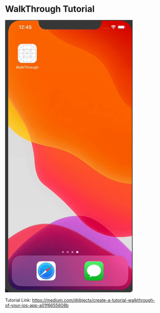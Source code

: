 # WalkThrough Tutorial

![output](https://raw.githubusercontent.com/thechaudharysab/WalkThrough-Tutorial/master/How%20it%20works.gif)
 
 Tutorial Link: https://medium.com/@ibjects/create-a-tutorial-walkthrough-of-your-ios-app-a01f6655608b
